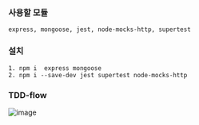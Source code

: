 ### 사용할 모듈
    express, mongoose, jest, node-mocks-http, supertest

### 설치
    1. npm i  express mongoose 
    2. npm i --save-dev jest supertest node-mocks-http

### TDD-flow
![image](https://user-images.githubusercontent.com/43669992/152742690-07763e1c-6683-47f0-bdd6-8696248436f3.png)
